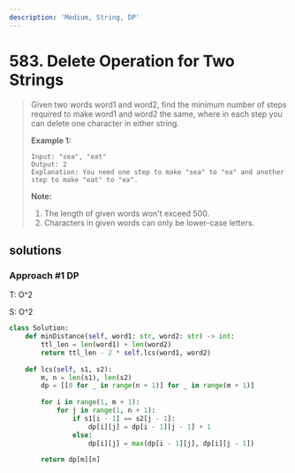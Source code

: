 ```yaml
---
description: 'Medium, String, DP'
---
```


# 583. Delete Operation for Two Strings

> Given two words word1 and word2, find the minimum number of steps required to make word1 and word2 the same, where in each step you can delete one character in either string.
>
> **Example 1:**  
>
>
> ```text
> Input: "sea", "eat"
> Output: 2
> Explanation: You need one step to make "sea" to "ea" and another step to make "eat" to "ea".
> ```
>
> **Note:**  
>
>
> 1. The length of given words won't exceed 500.
> 2. Characters in given words can only be lower-case letters.

## solutions

### Approach \#1 DP

T: O^2

S: O^2

```python
class Solution:
    def minDistance(self, word1: str, word2: str) -> int:
        ttl_len = len(word1) + len(word2)
        return ttl_len - 2 * self.lcs(word1, word2)
            
    def lcs(self, s1, s2):
        m, n = len(s1), len(s2)
        dp = [[0 for _ in range(n + 1)] for _ in range(m + 1)]
        
        for i in range(1, m + 1):
            for j in range(1, n + 1):
                if s1[i - 1] == s2[j - 1]:
                    dp[i][j] = dp[i - 1][j - 1] + 1
                else:
                    dp[i][j] = max(dp[i - 1][j], dp[i][j - 1])
                    
        return dp[m][n]
        
    
```

